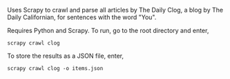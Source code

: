 Uses Scrapy to crawl and parse all articles by The Daily Clog, a blog by The Daily Californian, for sentences with the word "You".


Requires Python and Scrapy. To run, go to the root directory and enter,

`scrapy crawl clog` 

To store the results as a JSON file, enter,

`scrapy crawl clog -o items.json`